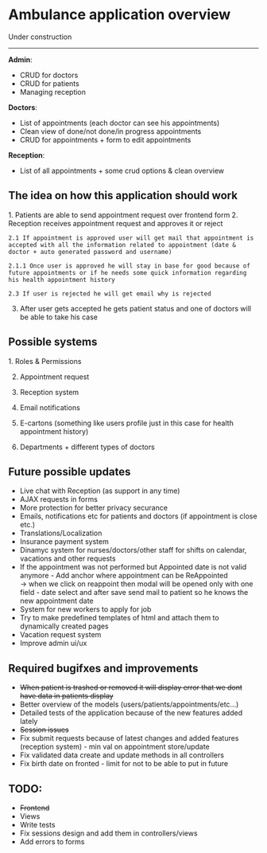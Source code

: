 <h1>Ambulance application overview</h1>

<p>Under construction</p>
<hr>

<strong>Admin</strong>: 
<ul>
    <li>CRUD for doctors</li>
    <li>CRUD for patients</li>
    <li>Managing reception</li>
</ul>

<strong>Doctors</strong>:
<ul>
    <li>List of appointments (each doctor can see his appointments)</li>
    <li>Clean view of done/not done/in progress appointments</li>
    <li>CRUD for appointments + form to edit appointments</li>
</ul>

<strong>Reception</strong>:
<ul>
    <li>List of all appointments + some crud options & clean overview</li>
</ul>


<h2>The idea on how this application should work</h2>
1. Patients are able to send appointment request over frontend form
2. Reception receives appointment request and approves it or reject
    
    2.1 If appointment is approved user will get mail that appointment is accepted with all the information related to appointment (date & doctor + auto generated password and username)
    
    2.1.1 Once user is approved he will stay in base for good because of future appointments or if he needs some quick information regarding his health appointment history
    
    2.3 If user is rejected he will get email why is rejected
 
 3. After user gets accepted he gets patient status and one of doctors will be able to take his case
 
 
 <h2>Possible systems</h2>
 1. Roles & Permissions 
 
 2. Appointment request
 
 3. Reception system
 
 4. Email notifications
 
 5. E-cartons (something like users profile just in this case for health appointment history)

 6. Departments + different types of doctors
 




<h2>Future possible updates</h2>
<ul>
	<li>Live chat with Reception (as support in any time)</li>
	<li>AJAX requests in forms</li>
	<li>More protection for better privacy securance</li>
	<li>Emails, notifications etc for patients and doctors (if appointment is close etc.)</li>
	<li>Translations/Localization</li>
	<li>Insurance payment system</li>
	<li>Dinamyc system for nurses/doctors/other staff for shifts on calendar, vacations and other requests</li>
	<li>If the appointment was not performed but Appointed date is not valid anymore - Add anchor where appointment can be ReAppointed <br>-> when we click on reappoint then modal will be opened only with one field - date select and after save send mail to patient so he knows the new appointment date</li>
	<li>System for new workers to apply for job</li>
	<li>Try to make predefined templates of html and attach them to dynamically created pages</li>
	<li>Vacation request system</li>
	<li>Improve admin ui/ux</li>
</ul>


<h2>Required bugifxes and improvements</h2>
<ul>
	<li><del>When patient is trashed or removed it will display error that we dont have data in patients display</del></li>
	<li>Better overview of the models (users/patients/appointments/etc...)</li>
	<li>Detailed tests of the application because of the new features added lately</li>
	<li><del>Session issues</del></li>
	<li>Fix submit requests because of latest changes and added features (reception system) - min val on appointment store/update</li>
	<li>Fix validated data create and update methods in all controllers</li>
	<li>Fix birth date on fronted - limit for not to be able to put in future</li>
</ul>


<h2>TODO: </h2>
<ul>
	<li><del>Frontend</del></li>
	<li>Views</li>
	<li>Write tests</li>
	<li>Fix sessions design and add them in controllers/views</li>
	<li>Add errors to forms</li>
</ul>
